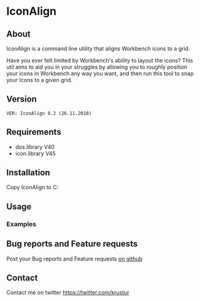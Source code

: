 # IconAlign
## About
IconAlign is a command line utility that aligns Workbench icons to a grid.

Have you ever felt limited by Workbench's ability to layout the icons? This util aims to aid you in your struggles by allowing you to roughly position your icons in Workbench any way you want, and then run this tool to snap your Icons to a given grid.

## Version
```VER: IconAlign 0.2 (26.11.2018)```

## Requirements
- dos.library V40
- icon.library V45

## Installation
Copy IconAlign to C:

## Usage

### Examples

## Bug reports and Feature requests
Post your Bug reports and Feature requests [on github](https://github.com/krustur/IconAlign/issues) 

## Contact
Contact me on twitter https://twitter.com/krustur


